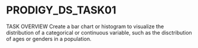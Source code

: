# PRODIGY_DS_TASK01
TASK OVERVIEW
Create a bar chart or histogram to visualize the distribution of a categorical or continuous variable, such as the disctribution of ages or genders in a population.
